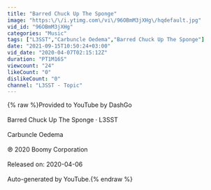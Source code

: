 ```yaml
---
title: "Barred Chuck Up The Sponge"
image: "https:\/\/i.ytimg.com\/vi\/96OBmM3jXHg\/hqdefault.jpg"
vid_id: "96OBmM3jXHg"
categories: "Music"
tags: ["L3SST","Carbuncle Oedema","Barred Chuck Up The Sponge"]
date: "2021-09-15T10:50:24+03:00"
vid_date: "2020-04-07T02:15:12Z"
duration: "PT1M16S"
viewcount: "24"
likeCount: "0"
dislikeCount: "0"
channel: "L3SST - Topic"
---
```

{% raw %}Provided to YouTube by DashGo<br /><br />Barred Chuck Up The Sponge · L3SST<br /><br />Carbuncle Oedema<br /><br />℗ 2020 Boomy Corporation<br /><br />Released on: 2020-04-06<br /><br />Auto-generated by YouTube.{% endraw %}
